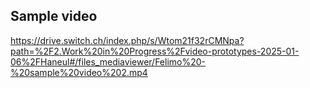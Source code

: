 ## Sample video

https://drive.switch.ch/index.php/s/Wtom21f32rCMNpa?path=%2F2.Work%20in%20Progress%2Fvideo-prototypes-2025-01-06%2FHaneul#/files_mediaviewer/Felimo%20-%20sample%20video%202.mp4
